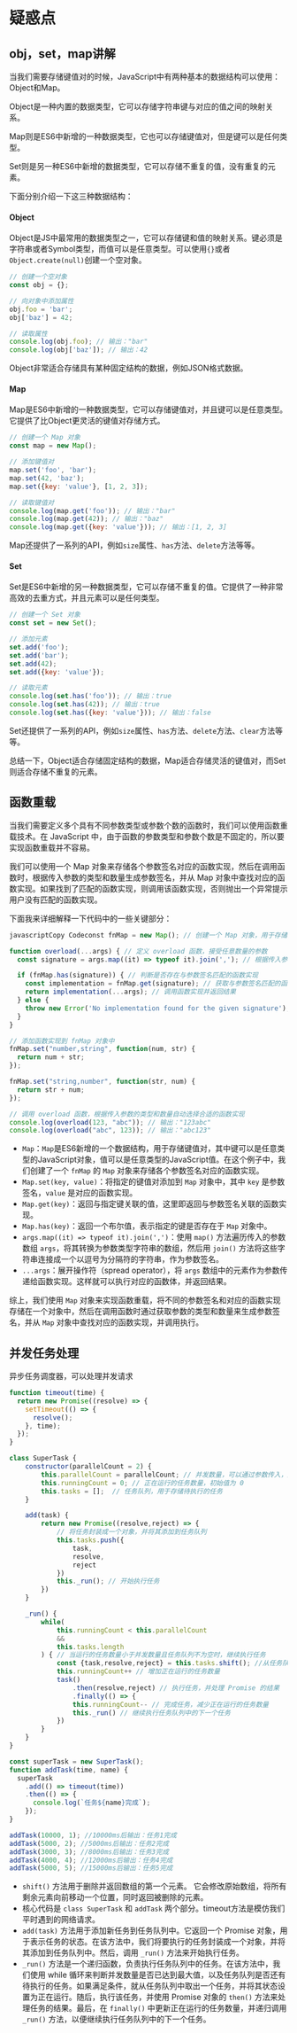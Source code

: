# 疑惑点

## obj，set，map讲解

当我们需要存储键值对的时候，JavaScript中有两种基本的数据结构可以使用：Object和Map。

Object是一种内置的数据类型，它可以存储字符串键与对应的值之间的映射关系。

Map则是ES6中新增的一种数据类型，它也可以存储键值对，但是键可以是任何类型。

Set则是另一种ES6中新增的数据类型，它可以存储不重复的值，没有重复的元素。

下面分别介绍一下这三种数据结构：

#### Object

Object是JS中最常用的数据类型之一，它可以存储键和值的映射关系。键必须是字符串或者Symbol类型，而值可以是任意类型。可以使用`{}`或者`Object.create(null)`创建一个空对象。

```js
// 创建一个空对象
const obj = {};

// 向对象中添加属性
obj.foo = 'bar';
obj['baz'] = 42;

// 读取属性
console.log(obj.foo); // 输出："bar"
console.log(obj['baz']); // 输出：42
```

Object非常适合存储具有某种固定结构的数据，例如JSON格式数据。

#### Map

Map是ES6中新增的一种数据类型，它可以存储键值对，并且键可以是任意类型。它提供了比Object更灵活的键值对存储方式。

```js
// 创建一个 Map 对象
const map = new Map();

// 添加键值对
map.set('foo', 'bar');
map.set(42, 'baz');
map.set({key: 'value'}, [1, 2, 3]);

// 读取键值对
console.log(map.get('foo')); // 输出："bar"
console.log(map.get(42)); // 输出："baz"
console.log(map.get({key: 'value'})); // 输出：[1, 2, 3]
```

Map还提供了一系列的API，例如`size`属性、`has`方法、`delete`方法等等。

#### Set

Set是ES6中新增的另一种数据类型，它可以存储不重复的值。它提供了一种非常高效的去重方式，并且元素可以是任何类型。

```js
// 创建一个 Set 对象
const set = new Set();

// 添加元素
set.add('foo');
set.add('bar');
set.add(42);
set.add({key: 'value'});

// 读取元素
console.log(set.has('foo')); // 输出：true
console.log(set.has(42)); // 输出：true
console.log(set.has({key: 'value'})); // 输出：false
```

Set还提供了一系列的API，例如`size`属性、`has`方法、`delete`方法、`clear`方法等等。

总结一下，Object适合存储固定结构的数据，Map适合存储灵活的键值对，而Set则适合存储不重复的元素。

## 函数重载

当我们需要定义多个具有不同参数类型或参数个数的函数时，我们可以使用函数重载技术。在 JavaScript 中，由于函数的参数类型和参数个数是不固定的，所以要实现函数重载并不容易。

我们可以使用一个 Map 对象来存储各个参数签名对应的函数实现，然后在调用函数时，根据传入参数的类型和数量生成参数签名，并从 Map 对象中查找对应的函数实现。如果找到了匹配的函数实现，则调用该函数实现，否则抛出一个异常提示用户没有匹配的函数实现。

下面我来详细解释一下代码中的一些关键部分：

```js
javascriptCopy Codeconst fnMap = new Map(); // 创建一个 Map 对象，用于存储各个参数签名对应的函数实现

function overload(...args) { // 定义 overload 函数，接受任意数量的参数
  const signature = args.map((it) => typeof it).join(','); // 根据传入参数的类型生成参数签名

  if (fnMap.has(signature)) { // 判断是否存在与参数签名匹配的函数实现
    const implementation = fnMap.get(signature); // 获取与参数签名匹配的函数实现
    return implementation(...args); // 调用函数实现并返回结果
  } else {
    throw new Error('No implementation found for the given signature'); // 抛出一个错误提示
  }
}

// 添加函数实现到 fnMap 对象中
fnMap.set("number,string", function(num, str) {
  return num + str;
});

fnMap.set("string,number", function(str, num) {
  return str + num;
});

// 调用 overload 函数，根据传入参数的类型和数量自动选择合适的函数实现
console.log(overload(123, "abc")); // 输出："123abc"
console.log(overload("abc", 123)); // 输出："abc123"
```

- `Map`：`Map`是ES6新增的一个数据结构，用于存储键值对，其中键可以是任意类型的JavaScript对象，值可以是任意类型的JavaScript值。在这个例子中，我们创建了一个 `fnMap` 的 `Map` 对象来存储各个参数签名对应的函数实现。
- `Map.set(key, value)`：将指定的键值对添加到 `Map` 对象中，其中 `key` 是参数签名，`value` 是对应的函数实现。
- `Map.get(key)`：返回与指定键关联的值，这里即返回与参数签名关联的函数实现。
- `Map.has(key)`：返回一个布尔值，表示指定的键是否存在于 `Map` 对象中。
- `args.map((it) => typeof it).join(',')`：使用 `map()` 方法遍历传入的参数数组 `args`，将其转换为参数类型字符串的数组，然后用 `join()` 方法将这些字符串连接成一个以逗号为分隔符的字符串，作为参数签名。
- `...args`：展开操作符（spread operator），将 `args` 数组中的元素作为参数传递给函数实现。这样就可以执行对应的函数体，并返回结果。

综上，我们使用 `Map` 对象来实现函数重载，将不同的参数签名和对应的函数实现存储在一个对象中，然后在调用函数时通过获取参数的类型和数量来生成参数签名，并从 `Map` 对象中查找对应的函数实现，并调用执行。

## 并发任务处理

异步任务调度器，可以处理并发请求

```js
function timeout(time) {
  return new Promise((resolve) => {
    setTimeout(() => {
      resolve();
    }, time);
  });
}

class SuperTask {
	constructor(parallelCount = 2) {
		this.parallelCount = parallelCount; // 并发数量，可以通过参数传入，默认为 2
		this.runningCount = 0; // 正在运行的任务数量，初始值为 0
		this.tasks = [];  // 任务队列，用于存储待执行的任务
	}

	add(task) {
		return new Promise((resolve,reject) => {
            // 将任务封装成一个对象，并将其添加到任务队列
			this.tasks.push({
				task,
				resolve,
				reject
			})
			this._run(); // 开始执行任务
		})
	}

	_run() {
		while(
            this.runningCount < this.parallelCount 
            && 
            this.tasks.length
        ) { // 当运行的任务数量小于并发数量且任务队列不为空时，继续执行任务
			const {task,resolve,reject} = this.tasks.shift(); //从任务队列中取出一个任务
			this.runningCount++ // 增加正在运行的任务数量
			task()
                .then(resolve,reject) // 执行任务，并处理 Promise 的结果
                .finally(() => {
				this.runningCount-- // 完成任务，减少正在运行的任务数量
				this._run() // 继续执行任务队列中的下一个任务
			})
		}
	}
}

const superTask = new SuperTask();
function addTask(time, name) {
  superTask
    .add(() => timeout(time))
    .then(() => {
      console.log(`任务${name}完成`);
    });
}

addTask(10000, 1); //10000ms后输出：任务1完成
addTask(5000, 2); //5000ms后输出：任务2完成
addTask(3000, 3); //8000ms后输出：任务3完成
addTask(4000, 4); //12000ms后输出：任务4完成
addTask(5000, 5); //15000ms后输出：任务5完成

```

- `shift()` 方法用于删除并返回数组的第一个元素。 它会修改原始数组，将所有剩余元素向前移动一个位置，同时返回被删除的元素。
- 核心代码是 `class SuperTask` 和  `addTask` 两个部分。timeout方法是模仿我们平时遇到的网络请求。
- `add(task)` 方法用于添加新任务到任务队列中。它返回一个 Promise 对象，用于表示任务的状态。在该方法中，我们将要执行的任务封装成一个对象，并将其添加到任务队列中。然后，调用 `_run()` 方法来开始执行任务。
- `_run()` 方法是一个递归函数，负责执行任务队列中的任务。在该方法中，我们使用 while 循环来判断并发数量是否已达到最大值，以及任务队列是否还有待执行的任务。如果满足条件，就从任务队列中取出一个任务，并将其状态设置为正在运行。随后，执行该任务，并使用 Promise 对象的 `then()` 方法来处理任务的结果。最后，在 `finally()` 中更新正在运行的任务数量，并递归调用 `_run()` 方法，以便继续执行任务队列中的下一个任务。